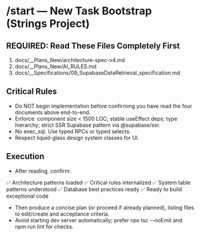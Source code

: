 # /start — New Task Bootstrap (Strings Project)

## REQUIRED: Read These Files Completely First
1. docs/__Plans_New/architecture-spec-v4.md
2. docs/__Plans_New/AI_RULES.md
3. docs/__Specifications/09_SupabaseDataRetrieval_specification.md


## Critical Rules
- Do NOT begin implementation before confirming you have read the four documents above end-to-end.
- Enforce: component size < 1500 LOC; stable useEffect deps; type hierarchy; strict SSR Supabase pattern via @supabase/ssr.
- No exec_sql. Use typed RPCs or typed selects.
- Respect liquid-glass design system classes for UI.

## Execution
- After reading, confirm:

✅ Architecture patterns loaded
✅ Critical rules internalized
✅ System table patterns understood
✅ Database best practices ready
✅ Ready to build exceptional code

- Then produce a concise plan (or proceed if already planned), listing files to edit/create and acceptance criteria.
- Avoid starting dev server automatically; prefer npx tsc --noEmit and npm run lint for checks.

